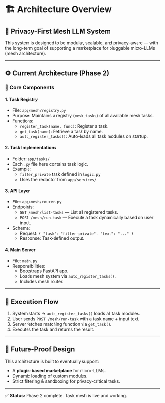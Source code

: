 # 🏗️ Architecture Overview

## 🔐 Privacy-First Mesh LLM System

This system is designed to be modular, scalable, and privacy-aware — with the long-term goal of supporting a marketplace for pluggable micro-LLMs (mesh architecture).

---

## ⚙️ Current Architecture (Phase 2)

### 📁 Core Components

#### 1. **Task Registry**

- File: `app/mesh/registry.py`
- Purpose: Maintains a registry (`mesh_tasks`) of all available mesh tasks.
- Functions:
  - `register_task(name, func)`: Register a task.
  - `get_task(name)`: Retrieve a task by name.
  - `auto_register_tasks()`: Auto-loads all task modules on startup.

#### 2. **Task Implementations**

- Folder: `app/tasks/`
- Each `.py` file here contains task logic.
- Example:
  - `filter_private` task defined in `logic.py`
  - Uses the redactor from `app/services/`

#### 3. **API Layer**

- File: `app/mesh/router.py`
- Endpoints:
  - `GET /mesh/list-tasks` — List all registered tasks.
  - `POST /mesh/run-task` — Execute a task dynamically based on user input.
- Schema:
  - Request: `{ "task": "filter-private", "text": "..." }`
  - Response: Task-defined output.

#### 4. **Main Server**

- File: `main.py`
- Responsibilities:
  - Bootstraps FastAPI app.
  - Loads mesh system via `auto_register_tasks()`.
  - Includes mesh router.

---

## 🔁 Execution Flow

1. System starts → `auto_register_tasks()` loads all task modules.
2. User sends `POST /mesh/run-task` with a task name + input text.
3. Server fetches matching function via `get_task()`.
4. Executes the task and returns the result.

---

## 🔌 Future-Proof Design

This architecture is built to eventually support:

- A **plugin-based marketplace** for micro-LLMs.
- Dynamic loading of custom modules.
- Strict filtering & sandboxing for privacy-critical tasks.

---

✅ **Status:** Phase 2 complete. Task mesh is live and working.
